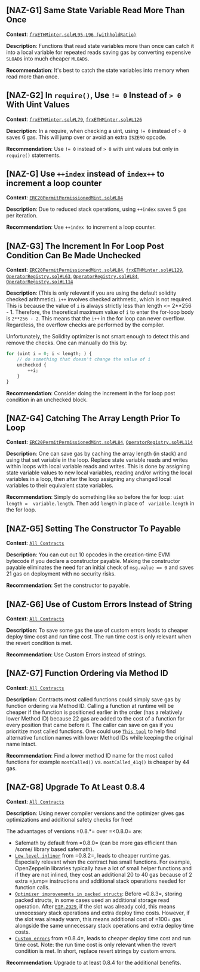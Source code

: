 ## [NAZ-G1] Same State Variable Read More Than Once
**Context**: [`frxETHMinter.sol#L95-L96 (withholdRatio)`](https://github.com/code-423n4/2022-09-frax/blob/main/src/frxETHMinter.sol#L95-L96)

**Description**:
Functions that read state variables more than once can catch it into a local variable for repeated reads saving gas by converting expensive `SLOAD`s into much cheaper `MLOAD`s.

**Recommendation**: 
It's best to catch the state variables into memory when read more than once.


## [NAZ-G2] In `require()`, Use `!= 0` Instead of `> 0` With Uint Values
**Context**: [`frxETHMinter.sol#L79`](https://github.com/code-423n4/2022-09-frax/blob/main/src/frxETHMinter.sol#L79), [`frxETHMinter.sol#L126`](https://github.com/code-423n4/2022-09-frax/blob/main/src/frxETHMinter.sol#L126)

**Description**:
In a require, when checking a uint, using `!= 0` instead of `> 0` saves 6 gas. This will jump over or avoid an extra `ISZERO` opcode.

**Recommendation**: 
Use `!= 0` instead of `> 0` with uint values but only in `require()` statements.


## [NAZ-G] Use `++index` instead of `index++` to increment a loop counter
**Context**: [`ERC20PermitPermissionedMint.sol#L84`](https://github.com/code-423n4/2022-09-frax/blob/main/src/ERC20/ERC20PermitPermissionedMint.sol#L84)

**Description**:
Due to reduced stack operations, using `++index` saves 5 gas per iteration.

**Recommendation**: 
Use `++index `to increment a loop counter.


## [NAZ-G3] The Increment In For Loop Post Condition Can Be Made Unchecked
**Context**: [`ERC20PermitPermissionedMint.sol#L84`](https://github.com/code-423n4/2022-09-frax/blob/main/src/ERC20/ERC20PermitPermissionedMint.sol#L84), [`frxETHMinter.sol#L129`](https://github.com/code-423n4/2022-09-frax/blob/main/src/frxETHMinter.sol#L129), [`OperatorRegistry.sol#L63`](https://github.com/code-423n4/2022-09-frax/blob/main/src/OperatorRegistry.sol#L63), [`OperatorRegistry.sol#L84`](https://github.com/code-423n4/2022-09-frax/blob/main/src/OperatorRegistry.sol#L84), [`OperatorRegistry.sol#L114`](https://github.com/code-423n4/2022-09-frax/blob/main/src/OperatorRegistry.sol#L114)

**Description**:
(This is only relevant if you are using the default solidity checked arithmetic). `i++` involves checked arithmetic, which is not required. This is because the value of `i` is always strictly less than length <= 2**256 - 1. Therefore, the theoretical maximum value of `i` to enter the for-loop body is `2**256 - 2`. This means that the `i++` in the for loop can never overflow. Regardless, the overflow checks are performed by the compiler.

Unfortunately, the Solidity optimizer is not smart enough to detect this and remove the checks. One can manually do this by:
```js
for (uint i = 0; i < length; ) {
    // do something that doesn't change the value of i
    unchecked {
        ++i;
    }
}
```

**Recommendation**: 
Consider doing the increment in the for loop post condition in an unchecked block.


## [NAZ-G4] Catching The Array Length Prior To Loop
**Context**: [`ERC20PermitPermissionedMint.sol#L84`](https://github.com/code-423n4/2022-09-frax/blob/main/src/ERC20/ERC20PermitPermissionedMint.sol#L84), [`OperatorRegistry.sol#L114`](https://github.com/code-423n4/2022-09-frax/blob/main/src/OperatorRegistry.sol#L114)

**Description**:
One can save gas by caching the array length (in stack) and using that set variable in the loop. Replace state variable reads and writes within loops with local variable reads and writes. This is done by assigning state variable values to new local variables, reading and/or writing the local variables in a loop, then after the loop assigning any changed local variables to their equivalent state variables.

**Recommendation**: 
Simply do something like so before the for loop: ```uint length =  variable.length```. Then add ```length``` in place of ``` variable.length``` in the for loop. 


## [NAZ-G5] Setting The Constructor To Payable
**Context**: [`All Contracts`](https://github.com/code-423n4/2022-09-frax/tree/main/src)

**Description**:
You can cut out 10 opcodes in the creation-time EVM bytecode if you declare a constructor payable. Making the constructor payable eliminates the need for an initial check of `msg.value == 0` and saves 21 gas on deployment with no security risks.

**Recommendation**: 
Set the constructor to payable.


## [NAZ-G6] Use of Custom Errors Instead of String
**Context**: [`All Contracts`](https://github.com/code-423n4/2022-09-frax/tree/main/src)

**Description**:
To save some gas the use of custom errors leads to cheaper deploy time cost and run time cost. The run time cost is only relevant when the revert condition is met.

**Recommendation**: 
Use Custom Errors instead of strings.


## [NAZ-G7] Function Ordering via Method ID
**Context**: [`All Contracts`](https://github.com/code-423n4/2022-09-frax/tree/main/src)

**Description**:
Contracts most called functions could simply save gas by function ordering via Method ID. Calling a function at runtime will be cheaper if the function is positioned earlier in the order (has a relatively lower Method ID) because 22 gas are added to the cost of a function for every position that came before it. The caller can save on gas if you prioritize most called functions. One could use [`This tool`](https://emn178.github.io/solidity-optimize-name/) to help find alternative function names with lower Method IDs while keeping the original name intact.

**Recommendation**: 
Find a lower method ID name for the most called functions for example ```mostCalled()``` vs. ```mostCalled_41q()``` is cheaper by 44 gas.


## [NAZ-G8] Upgrade To At Least 0.8.4
**Context**: [`All Contracts`](https://github.com/code-423n4/2022-09-frax/tree/main/src)

**Description**:
Using newer compiler versions and the optimizer gives gas
optimizations and additional safety checks for free!

The advantages of versions =0.8.*= over =<0.8.0= are:

- Safemath by default from =0.8.0= (can be more gas efficient than /some/
  library based safemath).
- [`Low level inliner`](https://blog.soliditylang.org/2021/03/02/saving-gas-with-simple-inliner/) from =0.8.2=, leads to cheaper runtime gas.
  Especially relevant when the contract has small functions. For
  example, OpenZeppelin libraries typically have a lot of small
  helper functions and if they are not inlined, they cost an
  additional 20 to 40 gas because of 2 extra =jump= instructions and
  additional stack operations needed for function calls.
- [`Optimizer improvements in packed structs`](https://blog.soliditylang.org/2021/03/23/solidity-0.8.3-release-announcement/#optimizer-improvements): Before =0.8.3=, storing
  packed structs, in some cases used an additional storage read
  operation. After [`EIP-2929`](https://eips.ethereum.org/EIPS/eip-2929), if the slot was already cold, this
  means unnecessary stack operations and extra deploy time costs.
  However, if the slot was already warm, this means additional cost
  of =100= gas alongside the same unnecessary stack operations and
  extra deploy time costs.
- [`Custom errors`](https://blog.soliditylang.org/2021/04/21/custom-errors) from =0.8.4=, leads to cheaper deploy time cost and
  run time cost. Note: the run time cost is only relevant when the
  revert condition is met. In short, replace revert strings by
  custom errors.

**Recommendation**: 
Upgrade to at least 0.8.4 for the additional benefits.